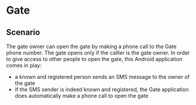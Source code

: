# Gate

## Scenario
The gate owner can open the gate by making a phone call to the Gate phone number. The gate opens only if the calller is the gate owner.
In order to give access to other people to open the gate, this Android application comes in play:
* a known and registered person sends an SMS message to the owner of the gate
* if the SMS sender is indeed known and registered, the Gate application does automatically make a phone call to open the gate
